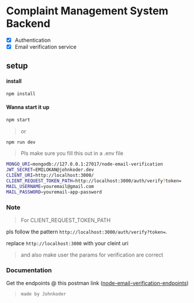 # Complaint Management System Backend

- [x] Authentication
- [x] Email verification service

## setup

#### install

```bash
npm install
```

#### Wanna start it up

```bash
npm start
```

> or

```bash
npm run dev
```

> Pls make sure you fill this out in a .env file

```bash
MONGO_URI=mongodb://127.0.0.1:27017/node-email-verification
JWT_SECRET=EMILOKAN@johnkoder.dev
CLIENT_URI=http://localhost:3000/
CLIENT_REQUEST_TOKEN_PATH=http://localhost:3000/auth/verify?token=
MAIL_USERNAME=youremail@gmail.com
MAIL_PASSWORD=youremail-app-password
```

### Note

> For CLIENT_REQUEST_TOKEN_PATH

pls follow the pattern `http://localhost:3000/auth/verify?token=`.

replace `http://localhost:3000` with your cleint uri

> and also make user the params for verification are correct

### Documentation

Get the endpoints @ this postman link
([node-email-verification-endpoints](https://www.postman.com/frixxapp/workspace/my-public-apis/collection/22268402-25956222-1089-4c9f-85f6-72f92911ad0f?action=share&creator=22268402))

> `made by Johnkoder`
